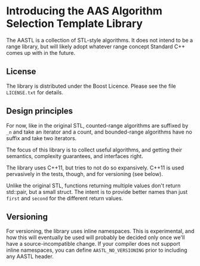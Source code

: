 # Introducing the AAS Algorithm Selection Template Library

The AASTL is a collection of STL-style algorithms. It does not intend
to be a range library, but will likely adopt whatever range concept
Standard C++ comes up with in the future.

## License

The library is distributed under the Boost Licence. Please see the
file `LICENSE.txt` for details.

## Design principles

For now, like in the original STL, counted-range algorithms are
suffixed by `_n` and take an iterator and a count, and bounded-range
algorithms have no suffix and take two iterators.

The focus of this library is to collect useful algorithms, and getting
their semantics, complexity guarantees, and interfaces right.

The library uses C++11, but tries to not do so expansively. C++11 is
used pervasively in the tests, though, and for versioning (see below).

Unlike the original STL, functions returning multiple values don't
return std::pair, but a small struct. The intent is to provide better
names than just `first` and `second` for the different return values.

## Versioning

For versioning, the library uses inline namespaces. This is
experimental, and how this will eventually be used will probably be
decided only once we'll have a source-incompatible change. If your
compiler does not support inline namespaces, you can define
`AASTL_NO_VERSIONING` prior to including any AASTL header.

